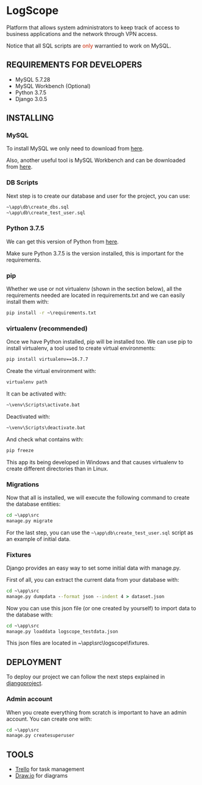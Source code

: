 # LogScope

Platform that allows system administrators to keep track of access to business applications and the network through VPN access.

Notice that all SQL scripts are <span style="color:#CB2400">only</span> warrantied to work on MySQL.

## REQUIREMENTS FOR DEVELOPERS
* MySQL 5.7.28
* MySQL Workbench (Optional)
* Python 3.7.5
* Django 3.0.5

## INSTALLING
### MySQL
To install MySQL we only need to download from [here](https://dev.mysql.com/downloads/windows/installer/5.7.html).

Also, another useful tool is MySQL Workbench and can be downloaded from [here](https://dev.mysql.com/downloads/workbench/).

### DB Scripts
Next step is to create our database and user for the project, you can use:
```cmd
~\app\db\create_dbs.sql
~\app\db\create_test_user.sql
```

### Python 3.7.5
We can get this version of Python from [here](https://www.python.org/downloads/release/python-375/).

Make sure Python 3.7.5 is the version installed, this is important for the requirements.

### pip
Whether we use or not virtualenv (shown in the section below), all the requirements needed are located in requirements.txt and we can easily 
install them with:
```cmd
pip install -r ~\requirements.txt
```

### virtualenv (recommended)
Once we have Python installed, pip will be installed too.
We can use pip to install virtualenv, a tool used to create virtual environments:
```cmd
pip install virtualenv==16.7.7
```

Create the virtual environment with:
```cmd
virtualenv path
```

It can be activated with:
```cmd
~\venv\Scripts\activate.bat
```
Deactivated with:
```cmd
~\venv\Scripts\deactivate.bat
```
And check what contains with:
```cmd
pip freeze
```
This app its being developed in Windows and that causes virtualenv to create different directories than in Linux.

### Migrations
Now that all is installed, we will execute the following command to create the database entities:
```cmd
cd ~\app\src
manage.py migrate
```
For the last step, you can use the ```~\app\db\create_test_user.sql``` script as an example of initial data.

### Fixtures
Django provides an easy way to set some initial data with manage.py.

First of all, you can extract the current data from your database with:
```cmd
cd ~\app\src
manage.py dumpdata --format json --indent 4 > dataset.json
```
Now you can use this json file (or one created by yourself) to import data to the database with:
```cmd
cd ~\app\src
manage.py loaddata logscope_testdata.json
```

This json files are located in ~\app\src\logscope\fixtures.

## DEPLOYMENT
To deploy our project we can follow the next steps explained in [djangoproject](https://docs.djangoproject.com/en/2.2/howto/deployment/).

### Admin account
When you create everything from scratch is important to have an admin account. You can create one with:
```cmd
cd ~\app\src
manage.py createsuperuser
```

## TOOLS

* [Trello](https://trello.com/) for task management
* [Draw.io](https://www.draw.io/) for diagrams